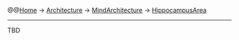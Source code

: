 @@[Home](Home.md) -> [Architecture](Architecture.md) -> [MindArchitecture](MindArchitecture.md) -> [HippocampusArea](HippocampusArea.md)



---


TBD